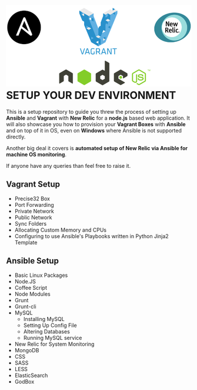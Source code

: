 ![Alt](https://raw.githubusercontent.com/Dev-Dipesh/Vagrant-Ansible-NewRelic-setup-for-Node.Js-on-both-Windows-and-Linux/master/img/ansibleVagrantNodeRelic.png)
SETUP YOUR DEV ENVIRONMENT
==========================

This is a setup repository to guide you threw the process of setting up **Ansible** and **Vagrant** with **New Relic** for a **node.js** based web application. It will also showcase you how to provision your **Vagrant Boxes** with **Ansible** and on top of it in OS, even on **Windows** where Ansible is not supported directly.

Another big deal it covers is **automated setup of New Relic via Ansible for machine OS monitoring**.

If anyone have any queries than feel free to raise it.

Vagrant Setup
-------------

 - Precise32 Box
 - Port Forwarding
 - Private Network
 - Public Network
 - Sync Folders
 - Allocating Custom Memory and CPUs
 - Configuring to use Ansible's Playbooks written in Python Jinja2 Template

Ansible Setup
-------------

 - Basic Linux Packages
 - Node.JS
 - Coffee Script
 - Node Modules
 - Grunt
 - Grunt-cli
 - MySQL
    - Installing MySQL
    - Setting Up Config File
    - Altering Databases
    - Running MySQL service
 - New Relic for System Monitoring
 - MongoDB
 - CSS
 - SASS
 - LESS
 - ElasticSearch
 - GodBox

